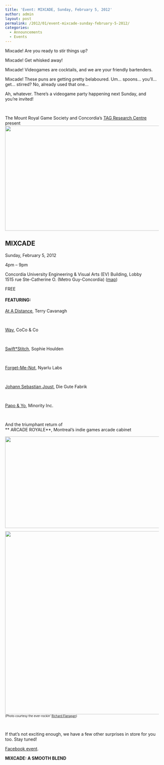 ```yaml
---
title: 'Event: MIXCADE, Sunday, February 5, 2012'
author: admin
layout: post
permalink: /2012/01/event-mixcade-sunday-february-5-2012/
categories:
  - Announcements
  - Events
---
```

Mixcade! Are you ready to stir things up?

Mixcade! Get whisked away!

Mixcade! Videogames are cocktails, and we are your friendly bartenders.

Mixcade! These puns are getting pretty belaboured. Um&#8230; spoons&#8230; you&#8217;ll&#8230; get&#8230; stirred? No, already used that one&#8230;

Ah, whatever. There&#8217;s a videogame party happening next Sunday, and you&#8217;re invited!

&nbsp;

The Mount Royal Game Society and Concordia&#8217;s [TAG Research Centre][1] present  
<img class="aligncenter size-large wp-image-297" title="mixcade" src="{{ site.baseurl }}/{{ site.oldwpdir }}/uploads/2012/01/mixcade-1-600x344.png" alt="" width="600" height="344" />

## MIXCADE

Sunday, February 5, 2012

4pm &#8211; 9pm

Concordia University Engineering & Visual Arts (EV) Building, Lobby  
1515 rue Ste-Catherine O. (Metro Guy-Concordia) ([map][2])

FREE

<!--more-->

#### FEATURING:

[At A Distance][3], Terry Cavanagh



&nbsp;

[Way][4], CoCo & Co



&nbsp;

[Swift*Stitch][5], Sophie Houlden



&nbsp;

[Forget-Me-Not][6], Nyarlu Labs



&nbsp;

[Johann Sebastian Joust][7], Die Gute Fabrik



&nbsp;

[Papo & Yo][8], Minority Inc.



&nbsp;

And the triumphant return of  
** ARCADE ROYALE**, Montreal&#8217;s indie games arcade cabinet

<img class="aligncenter size-full wp-image-295" title="Arcade Royale games" src="{{ site.baseurl }}/{{ site.oldwpdir }}/uploads/2012/01/ArcadeRoyale1.jpg" alt="" width="600" height="300" />

<p style="font-size: 70%;">
  <img class="aligncenter size-large wp-image-296" title="ArcadeRoyale-RF" src="{{ site.baseurl }}/{{ site.oldwpdir }}/uploads/2012/01/ArcadeRoyale-RF-600x600.jpg" alt="" width="600" height="600" />(Photo courtesy the ever-rockin&#8217; <a href="http://fractgame.com/">Richard Flanagan</a>)
</p>

&nbsp;

If that&#8217;s not exciting enough, we have a few other surprises in store for you too. Stay tuned!

[Facebook event][9].

**MIXCADE: A SMOOTH BLEND**

 [1]: http://www.tag.hexagram.ca/
 [2]: http://g.co/maps/f5yn9
 [3]: http://distractionware.com/atadistance/
 [4]: http://www.makeourway.com/
 [5]: http://swiftstitch.sophiehoulden.com/
 [6]: http://nyarlu.net/blog/videogames/forget-me-not/
 [7]: http://www.jsjoust.com
 [8]: http://www.weareminority.com/
 [9]: https://www.facebook.com/events/169016679873629/